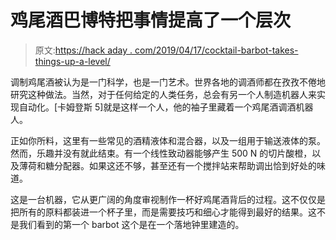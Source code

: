 # 鸡尾酒巴博特把事情提高了一个层次

> 原文:[https://hack aday . com/2019/04/17/cocktail-barbot-takes-things-up-a-level/](https://hackaday.com/2019/04/17/cocktail-barbot-takes-things-up-a-level/)

调制鸡尾酒被认为是一门科学，也是一门艺术。世界各地的调酒师都在孜孜不倦地研究这种做法。当然，对于任何给定的人类任务，总会有另一个人制造机器人来实现自动化。[卡姆登斯 5]就是这样一个人，他的袖子里藏着一个鸡尾酒调酒机器人。

正如你所料，这里有一些常见的酒精液体和混合器，以及一组用于输送液体的泵。然而，乐趣并没有就此结束。有一个线性致动器能够产生 500 N 的切片酸橙，以及薄荷和糖分配器。如果这还不够，甚至还有一个搅拌站来帮助调出恰到好处的味道。

这是一台机器，它从更广阔的角度审视制作一杯好鸡尾酒背后的过程。这不仅仅是把所有的原料都装进一个杯子里，而是需要技巧和细心才能得到最好的结果。这不是我们看到的第一个 barbot 这个是在一个落地钟里建造的。